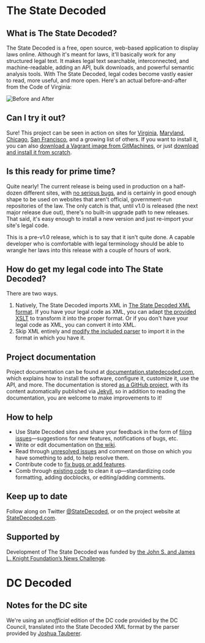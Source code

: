 # The State Decoded

## What is The State Decoded?
The State Decoded is a free, open source, web-based application to display laws online. Although it's meant for laws, it'll basically work for any structured legal text. It makes legal text searchable, interconnected, and machine-readable, adding an API, bulk downloads, and powerful semantic analysis tools. With The State Decoded, legal codes become vastly easier to read, more useful, and more open. Here's an actual before-and-after from the Code of Virginia:

![Before and After](https://s3.amazonaws.com/statedecoded.com/comparison.jpg)

## Can I try it out?
Sure! This project can be seen in action on sites for [Virginia](http://vacode.org/), [Maryland](http://marylandcode.org/), [Chicago](http://chicagocode.org/), [San Francisco](http://sanfranciscocode.org/), and a growing list of others. If you want to install it, you can also [download a Vagrant image from GitMachines](https://github.com/GitMachines/statedecoded-gm-centos6), or just [download and install it from scratch](https://github.com/statedecoded/statedecoded/releases).


## Is this ready for prime time?
Quite nearly! The current release is being used in production on a half-dozen different sites, with [no serious bugs](https://github.com/statedecoded/statedecoded/issues?direction=desc&labels=Bug&milestone=2&state=open), and is certainly in good enough shape to be used on websites that aren't official, government-run repositories of the law. The only catch is that, until v1.0 is released (the next major release due out), there's no built-in upgrade path to new releases. That said, it's easy enough to install a new version and just re-import your site's legal code.

This is a pre-v1.0 release, which is to say that it isn't quite done. A capable developer who is comfortable with legal terminology should be able to wrangle her laws into this release with a couple of hours of work.

## How do get my legal code into The State Decoded?
There are two ways.

1. Natively, The State Decoded imports XML in [The State Decoded XML format](http://statedecoded.github.io/documentation/xml-format.html). If you have your legal code as XML, you can adapt [the provided XSLT](https://github.com/statedecoded/statedecoded/blob/master/sample.xsl) to transform it into the proper format. Or if you don't have your legal code as XML, you can convert it into XML.
1. Skip XML entirely and [modify the included parser](http://statedecoded.github.io/documentation/parser.html) to import it in the format in which you have it.

## Project documentation
Project documentation can be found at [documentation.statedecoded.com](http://documentation.statedecoded.com/), which explains how to install the software, configure it, customize it, use the API, and more. The documentation is stored [as a GitHub project](http://github.com/statedecoded/documentation/), with its content automatically published via [Jekyll](http://jekyllrb.com/), so in addition to reading the documentation, you are welcome to make improvements to it!

## How to help
* Use State Decoded sites and share your feedback in the form of [filing issues](https://github.com/statedecoded/statedecoded/issues/new)—suggestions for new features, notifications of bugs, etc.
* Write or edit documentation on [the wiki](https://github.com/statedecoded/statedecoded/wiki).
* Read through [unresolved issues](https://github.com/statedecoded/statedecoded/issues) and comment on those on which you have something to add, to help resolve them.
* Contribute code to [fix bugs or add features](https://github.com/statedecoded/statedecoded/issues).
* Comb through [existing code](https://github.com/statedecoded/statedecoded) to clean it up—standardizing code formatting, adding docblocks, or editing/adding comments.

## Keep up to date
Follow along on Twitter [@StateDecoded](http://twitter.com/statedecoded), or on the project website at [StateDecoded.com](http://www.statedecoded.com/).

## Supported by
Development of The State Decoded was funded by [the John S. and James L. Knight Foundation’s News Challenge](http://www.knightfoundation.org/grants/20110158/).

# DC Decoded

## Notes for the DC site

We're using an *unofficial* edition of the DC code provided by the DC Council, translated into the State Decoded XML format by the parser provided by [Joshua Tauberer](https://github.com/JoshData/dc-code-prototype-tools).
